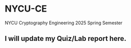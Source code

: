 # NYCU-CE
NYCU Cryptography Engineering 2025 Spring Semester

## I will update my Quiz/Lab report here.
